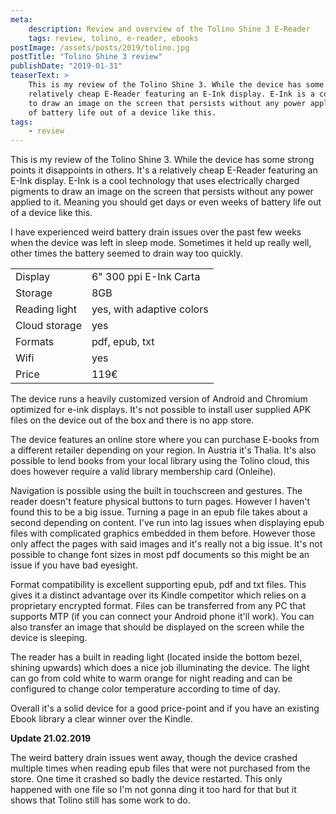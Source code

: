 ```yaml
---
meta:
    description: Review and overview of the Tolino Shine 3 E-Reader
    tags: review, tolino, e-reader, ebooks
postImage: /assets/posts/2019/tolino.jpg 
postTitle: "Tolino Shine 3 review"
publishDate: "2019-01-31"
teaserText: >
    This is my review of the Tolino Shine 3. While the device has some strong points it disappoints in others. It's a
    relatively cheap E-Reader featuring an E-Ink display. E-Ink is a cool technology that uses electrically charged pigments
    to draw an image on the screen that persists without any power applied to it. Meaning you should get days or even weeks
    of battery life out of a device like this.
tags:
    - review
---
```


This is my review of the Tolino Shine 3. While the device has some strong points it disappoints in others. It's a
relatively cheap E-Reader featuring an E-Ink display. E-Ink is a cool technology that uses electrically charged pigments
to draw an image on the screen that persists without any power applied to it. Meaning you should get days or even weeks
of battery life out of a device like this.

I have experienced weird battery drain issues over the past few weeks when the device was left in sleep mode. Sometimes
it held up really well, other times the battery seemed to drain way too quickly.

<table>
    <tbody>
        <tr>
            <td>Display</td>
            <td>6" 300 ppi E-Ink Carta</td>
        </tr>
        <tr>
            <td>Storage</td>
            <td>8GB</td>
        </tr>
        <tr>
            <td>Reading light</td>
            <td>yes, with adaptive colors</td>
        </tr>
        <tr>
            <td>Cloud storage</td>
            <td>yes</td>
        </tr>
        <tr>
            <td>Formats</td>
            <td>pdf, epub, txt</td>
        </tr>
        <tr>
            <td>Wifi</td>
            <td>yes</td>
        </tr>
        <tr>
            <td>Price</td>
            <td>119€</td>
        </tr>
    </tbody>
</table>

The device runs a heavily customized version of Android and Chromium optimized for e-ink displays. It's not possible to
install user supplied APK files on the device out of the box and there is no app store.

The device features an online store where you can purchase E-books from a different retailer depending on your region.
In Austria it's Thalia. It's also possible to lend books from your local library using the Tolino cloud, this does
however require a valid library membership card (Onleihe).

Navigation is possible using the built in touchscreen and gestures. The reader doesn't feature physical buttons to turn
pages. However I haven't found this to be a big issue. Turning a page in an epub file takes about a second depending on
content. I've run into lag issues when displaying epub files with complicated graphics embedded in them before. However
those only affect the pages with said images and it's really not a big issue. It's not possible to change font sizes in
most pdf documents so this might be an issue if you have bad eyesight.

Format compatibility is excellent supporting epub, pdf and txt files. This gives it a distinct advantage over its Kindle
competitor which relies on a proprietary encrypted format. Files can be transferred from any PC that supports MTP (if
you can connect your Android phone it'll work). You can also transfer an image that should be displayed on the screen
while the device is sleeping.

The reader has a built in reading light (located inside the bottom bezel, shining upwards) which does a nice job
illuminating the device. The light can go from cold white to warm orange for night reading and can be configured to
change color temperature according to time of day.

Overall it's a solid device for a good price-point and if you have an existing Ebook library a clear winner over the
Kindle.

**Update 21.02.2019**

The weird battery drain issues went away, though the device crashed multiple times when reading epub files that were not
purchased from the store. One time it crashed so badly the device restarted. This only happened with one file so I'm not
gonna ding it too hard for that but it shows that Tolino still has some work to do.
